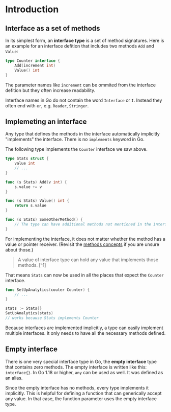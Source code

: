 # Introduction

## Interface as a set of methods

In its simplest form, an **interface type** is a set of method signatures.
Here is an example for an interface defition that includes two methods `Add` and `Value`:

```go
type Counter interface {
    Add(increment int)
    Value() int
}
```

The parameter names like `increment` can be ommited from the interface defition but they often increase readability.

Interface names in Go do not contain the word `Interface` or `I`.
Instead they often end with `er`, e.g. `Reader`, `Stringer`.

## Implemeting an interface

Any type that defines the methods in the interface automatically implicitly "implements" the interface.
There is no `implements` keyword in Go.

The following type implements the `Counter` interface we saw above.

```go
type Stats struct {
    value int
    // ...
}

func (s Stats) Add(v int) {
    s.value += v
}

func (s Stats) Value() int {
    return s.value
}

func (s Stats) SomeOtherMethod() {
    // The type can have additional methods not mentioned in the interface.
}
```

For implementing the interface, it does not matter whether the method has a value or pointer receiver.
(Revisit the [methods concepts][concept-methods] if you are unsure about those.)

> A value of interface type can hold any value that implements those methods. [^1]

That means `Stats` can now be used in all the places that expect the `Counter` interface.

```go
func SetUpAnalytics(couter Counter) {
    // ...
}

stats := Stats{}
SetUpAnalytics(stats)
// works because Stats implements Counter
```


Because interfaces are implemented implicitly, a type can easily implement multiple interfaces.
It only needs to have all the necessary methods defined.

## Empty interface

There is one very special interface type in Go, the **empty interface** type that contains zero methods.
The empty interface is written like this: `interface{}`.
In Go 1.18 or higher, `any` can be used as well. It was defined as an alias.

Since the empty interface has no methods, every type implements it implicitly.
This is helpful for defining a function that can generically accept any value.
In that case, the function parameter uses the empty interface type.

[concept-methods]: /tracks/go/concepts/methods
